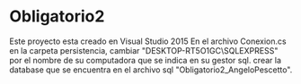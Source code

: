 # Obligatorio2
 Este proyecto esta creado en Visual Studio 2015
 En el archivo Conexion.cs en la carpeta persistencia, cambiar "DESKTOP-RT5O1GC\SQLEXPRESS" por el nombre de su computadora que se indica en su gestor sql.
 crear la database que se encuentra en el archivo sql "Obligatorio2_AngeloPescetto".
